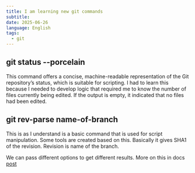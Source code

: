 ```yaml
---
title: I am learning new git commands
subtitle: 
date: 2025-06-26
language: English
tags:
  - git
---
```

##  git status --porcelain
This command offers a concise, machine-readable representation of the Git repository’s status, which is suitable for scripting. I had to learn this because I needed to develop logic that required me to know the number of files currently being edited. If the output is empty, it indicated that no files had been edited.

## git rev-parse name-of-branch
This is as I understand is a basic command that is used for script manipulation. Some tools are created based on this. Basically it gives SHA1 of the revision. Revision is name of the branch.

We can pass different options to get different results.  More on this in docs [post](https://git-scm.com/docs/git-rev-parse)